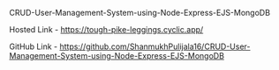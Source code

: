 CRUD-User-Management-System-using-Node-Express-EJS-MongoDB

Hosted Link - https://tough-pike-leggings.cyclic.app/

GitHub Link - https://github.com/ShanmukhPulijala16/CRUD-User-Management-System-using-Node-Express-EJS-MongoDB
